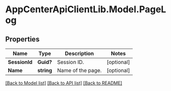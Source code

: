 # AppCenterApiClientLib.Model.PageLog
## Properties

Name | Type | Description | Notes
------------ | ------------- | ------------- | -------------
**SessionId** | **Guid?** | Session ID.  | [optional] 
**Name** | **string** | Name of the page.  | [optional] 

[[Back to Model list]](../README.md#documentation-for-models) [[Back to API list]](../README.md#documentation-for-api-endpoints) [[Back to README]](../README.md)

